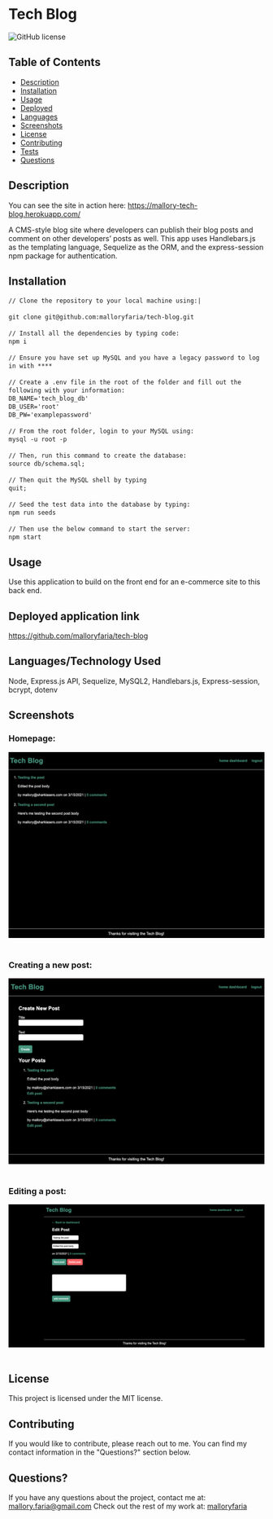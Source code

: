 # Tech Blog

![GitHub license](https://img.shields.io/badge/license-MIT-ff69b4.svg)

## Table of Contents 

- [Description](#description)
- [Installation](#installation)
- [Usage](#usage)
- [Deployed](#deployed)
- [Languages](#languages)
- [Screenshots](#screenshots)
- [License](#license)
- [Contributing](#contributing)
- [Tests](#tests)
- [Questions](#questions)

## Description

You can see the site in action here: https://mallory-tech-blog.herokuapp.com/

A CMS-style blog site where developers can publish their blog posts and comment on other developers’ posts as well. This app uses Handlebars.js as the templating language, Sequelize as the ORM, and the express-session npm package for authentication.

## Installation

```
// Clone the repository to your local machine using:|

git clone git@github.com:malloryfaria/tech-blog.git

// Install all the dependencies by typing code:
npm i

// Ensure you have set up MySQL and you have a legacy password to log in with ****

// Create a .env file in the root of the folder and fill out the following with your information:
DB_NAME='tech_blog_db'
DB_USER='root'
DB_PW='examplepassword'

// From the root folder, login to your MySQL using:
mysql -u root -p

// Then, run this command to create the database:
source db/schema.sql;

// Then quit the MySQL shell by typing
quit;

// Seed the test data into the database by typing:
npm run seeds

// Then use the below command to start the server:
npm start

```
## Usage
Use this application to build on the front end for an e-commerce site to this back end.

## Deployed application link
https://github.com/malloryfaria/tech-blog

## Languages/Technology Used
Node, Express.js API, Sequelize, MySQL2, Handlebars.js, Express-session, bcrypt, dotenv

## Screenshots

### Homepage:
![homepage](./public/images/screenshot2.jpg?raw=true) <br /><br />
### Creating a new post:
![creating a post](./public/images/screenshot.jpg?raw=true) <br /><br />

### Editing a post:
![editing a post](./public/images/screenshot3.jpg?raw=true) <br /><br />

## License

  This project is licensed under the MIT license.
  
## Contributing
If you would like to contribute, please reach out to me. You can find my contact information in the  "Questions?" section below.

## Questions?

If you have any questions about the project, contact me at: mallory.faria@gmail.com
Check out the rest of my work at: [malloryfaria](https://github.com/malloryfaria/)
